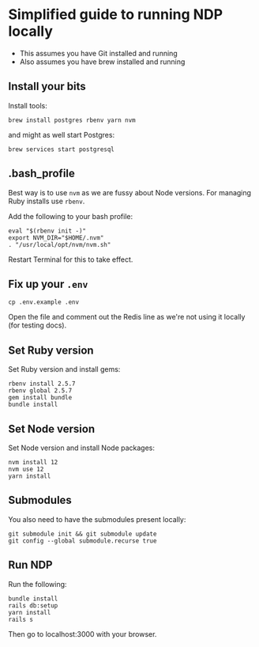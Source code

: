# Simplified guide to running NDP locally

* This assumes you have Git installed and running
* Also assumes you have brew installed and running

## Install your bits

Install tools:

``` shell
brew install postgres rbenv yarn nvm
```

and might as well start Postgres:

``` shell
brew services start postgresql
```

## .bash_profile

Best way is to use `nvm` as we are fussy about Node versions. For managing Ruby installs use `rbenv`.

Add the following to your bash profile:

``` shell
eval "$(rbenv init -)"
export NVM_DIR="$HOME/.nvm"
. "/usr/local/opt/nvm/nvm.sh"
```

Restart Terminal for this to take effect.

## Fix up your `.env`

``` shell
cp .env.example .env
```

Open the file and comment out the Redis line as we're not using it locally (for testing docs).

## Set Ruby version

Set Ruby version and install gems:

``` shell
rbenv install 2.5.7
rbenv global 2.5.7
gem install bundle
bundle install
```

## Set Node version

Set Node version and install Node packages:

``` shell
nvm install 12
nvm use 12
yarn install
```

## Submodules

You also need to have the submodules present locally:

``` shell
git submodule init && git submodule update
git config --global submodule.recurse true
```

## Run NDP

Run the following:

``` shell
bundle install
rails db:setup
yarn install
rails s
```

Then go to localhost:3000 with your browser.
